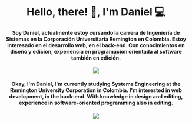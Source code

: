 <h1 align="center">Hello, there! 👋, I'm Daniel 💻</h1>



<h4 align="center">Soy Daniel, actualmente estoy cursando la carrera de Ingeniería de Sistemas en la Corporación Universitaria Remington en Colombia.
Estoy interesado en el desarrollo web, en el back-end. Con conocimientos en diseño y edición, experiencia en programación orientada al software también en edición.</h4>

   <div align="center">
     <img src = "https://media.tenor.com/4ChMZeqXR7YAAAAM/ron-burgondy.gif">
  </div>
  
  <h4 align="center">Okay, I'm Daniel, I'm currently studying Systems Engineering at the Remington University Corporation in Colombia. I'm interested in web development, in the back-end. With knowledge in design and editing, experience in software-oriented programming also in editing.</h4>
  
  <div align="center">
  <img src="https://media.tenor.com/KmPFMGQ07-4AAAAM/hffgf.gif">
    </div>
